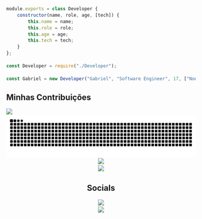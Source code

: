 ```javascript
module.exports = class Developer {
	constructor(name, role, age, [tech]) {
		this.name = name;
		this.role = role;
		this.age = age;
		this.tech = tech;
	}
};

const Developer = require("./Developer");

const Gabriel = new Developer("Gabriel", "Software Engineer", 17, ["NodeJS", "MongoDB", "MySQL", "React", "Electron", "Typescript"]);
```

## Minhas Contribuições

<img height=200px src="https://avatars.githubusercontent.com/u/?v=4">

<picture>
  <source media="(prefers-color-scheme: dark)" srcset="https://github.com/DryingCore/DryingCore/blob/output/github-contribution-grid-snake-dark.svg" />
  <source media="(prefers-color-scheme: light)" srcset="https://github.com/DryingCore/DryingCore/blob/output/github-contribution-grid-snake.svg" />
  <img alt="github-snake" src="https://github.com/DryingCore/DryingCore/blob/output/github-contribution-grid-snake.svg" />
</picture>

<div style="display: flex; justify-content: center;">
    <a>
        <img src="https://github-readme-stats.vercel.app/api/top-langs/?username=DryingCore&layout=compact&theme=dark">
    </a>
</div>

<div style="display: flex; justify-content: center;">
    <a>
        <img src="https://github-readme-streak-stats.herokuapp.com/?user=DryingCore&theme=dark">
    </a>
</div>

<div style="display: flex; justify-content: center; text-align: center; flex-direction: column;">
    <h2>Socials</h2>
    <a href="https://www.linkedin.com/in/gabriel-antunes-rocha-816b482a6/" target="_blank">
        <img src="https://img.shields.io/badge/LinkedIn-000000?style=for-the-badge&logo=linkedin&logoColor=blue">
    </a>
    <a href="https://www.instagram.com/__antunesgabriel/" target="_blank">
        <img src="https://img.shields.io/badge/Instagram-000000?style=for-the-badge&logo=instagram&logoColor=green">
    </a>
</div>
